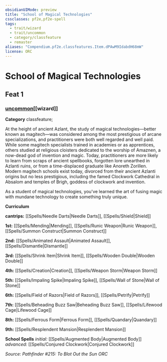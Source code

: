 ```yaml
---
obsidianUIMode: preview
title: "School of Magical Technologies"
cssclasses: pf2e,pf2e-spell
tags:
  - trait/wizard
  - trait/uncommon
  - category/classfeature
  - remaster
aliases: "Compendium.pf2e.classfeatures.Item.dPAwM9IdabdH68mW"
license: ORC
---
```

# School of Magical Technologies
## Feat 1
### [uncommon](uncommon "Uncommon Rarity Trait")[[wizard]]

**Category** classfeature; 




At the height of ancient Azlant, the study of magical technologies—better known as magitech—was considered among the most prestigious of arcane specializations, and practitioners were both well regarded and well paid. While some magitech specialists trained in academies or as apprentices, others studied at religious cloisters dedicated to the worship of Amaznen, a now-dead god of invention and magic. Today, practitioners are more likely to learn from scraps of ancient spellbooks, forgotten lore unearthed in Azlanti ruins, or from a time-displaced graduate like Anoreth Zorillen. Modern magitech schools exist today, divorced from their ancient Azlanti origins but no less prestigious, including the famed Clockwork Cathedral in Absalom and temples of Brigh, goddess of clockwork and invention.

As a student of magical technologies, you've learned the art of fusing magic with mundane technology to create something truly unique.

**Curriculum**

**cantrips:** [[Spells/Needle Darts|Needle Darts]], [[Spells/Shield|Shield]]

**1st:** [[Spells/Mending|Mending]], [[Spells/Runic Weapon|Runic Weapon]], [[Spells/Summon Construct|Summon Construct]]

**2nd:** [[Spells/Animated Assault|Animated Assault]], [[Spells/Dismantle|Dismantle]]

**3rd:** [[Spells/Shrink Item|Shrink Item]], [[Spells/Wooden Double|Wooden Double]]

**4th:** [[Spells/Creation|Creation]], [[Spells/Weapon Storm|Weapon Storm]]

**5th:** [[Spells/Impaling Spike|Impaling Spike]], [[Spells/Wall of Stone|Wall of Stone]]

**6th:** [[Spells/Field of Razors|Field of Razors]], [[Spells/Petrify|Petrify]]

**7th:** [[Spells/Beheading Buzz Saw|Beheading Buzz Saw]], [[Spells/Lifewood Cage|Lifewood Cage]]

**8th:** [[Spells/Ferrous Form|Ferrous Form]], [[Spells/Quandary|Quandary]]

**9th:** [[Spells/Resplendent Mansion|Resplendent Mansion]]

**School Spells** _initial:_ [[Spells/Augmented Body|Augmented Body]] _advanced:_ [[Spells/Conjured Clockwork|Conjured Clockwork]]

*Source: Pathfinder #215: To Blot Out the Sun*
*ORC*